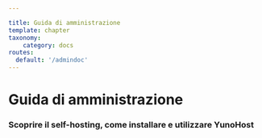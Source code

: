 ```yaml
---

title: Guida di amministrazione
template: chapter
taxonomy:
    category: docs
routes:
  default: '/admindoc'
---
```


# Guida di amministrazione

### Scoprire il self-hosting, come installare e utilizzare YunoHost
